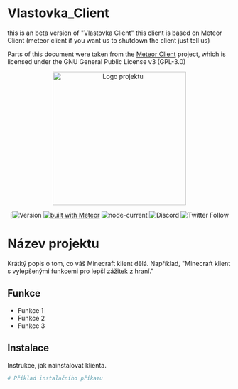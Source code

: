 # Vlastovka_Client
this is an beta version of "Vlastovka Client" this client is based on Meteor Client (meteor client if you want us to shutdown the client just tell us)

Parts of this document were taken from the [Meteor Client](https://github.com/MeteorDevelopment/meteor-client) project, which is licensed under the GNU General Public License v3 (GPL-3.0)

<!-- Logo projektu -->
<p align="center">
  <img src="URL_TVÉHO_LOGA" alt="Logo projektu" width="300">
</p>

<!-- Vycentrovaný blok se štítky -->
<div align="center">

[![Version](https://img.shields.io/badge/v_1.0.0-green)
[![built with Meteor](meteor)](https://meteor.com)
![node-current](https://img.shields.io/node/v/meteor)
![Discord](TVŮJ_DISCORD_ODKAZ)
![Twitter Follow](TVŮJ_TWITTER_ODKAZ)

</div>

# Název projektu

Krátký popis o tom, co váš Minecraft klient dělá. Například, "Minecraft klient s vylepšenými funkcemi pro lepší zážitek z hraní."

## Funkce

- Funkce 1
- Funkce 2
- Funkce 3

## Instalace

Instrukce, jak nainstalovat klienta.

```bash
# Příklad instalačního příkazu
